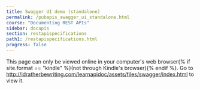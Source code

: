 ```yaml
---
title: Swagger UI demo (standalone)
permalink: /pubapis_swagger_ui_standalone.html
course: "Documenting REST APIs"
sidebar: docapis
section: restapispecifications
path1: /restapispecifications.html
progress: false
---
```


<p>This page can only be viewed online in your computer's web browser{% if site.format == "kindle" %}(not through Kindle's browser){% endif %}. Go to <a href="http://idratherbewriting.com/learnapidoc/assets/files/swagger/index.html">http://idratherbewriting.com/learnapidoc/assets/files/swagger/index.html</a> to view it.</p>
